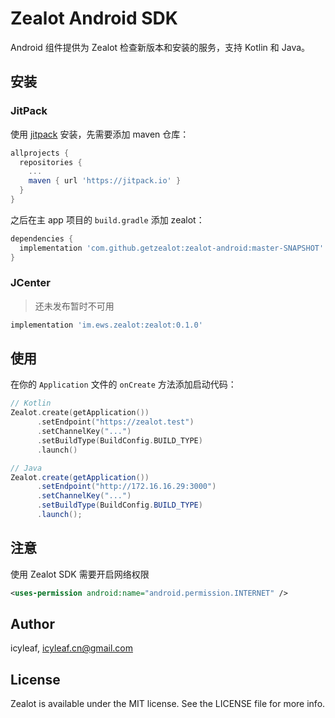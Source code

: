 # Zealot Android SDK

Android 组件提供为 Zealot 检查新版本和安装的服务，支持 Kotlin 和 Java。

## 安装

### JitPack

使用 [jitpack](https://jitpack.io) 安装，先需要添加 maven 仓库：

```groovy
allprojects {
  repositories {
    ...
    maven { url 'https://jitpack.io' }
  }
}
```

之后在主 app 项目的 `build.gradle` 添加 zealot：

```groovy
dependencies {
  implementation 'com.github.getzealot:zealot-android:master-SNAPSHOT'
}
```

### JCenter

> 还未发布暂时不可用

```groovy
implementation 'im.ews.zealot:zealot:0.1.0'
```

## 使用

在你的 `Application` 文件的 `onCreate` 方法添加启动代码：

```kotlin
// Kotlin
Zealot.create(getApplication())
      .setEndpoint("https://zealot.test")
      .setChannelKey("...")
      .setBuildType(BuildConfig.BUILD_TYPE)
      .launch()
```

```java
// Java
Zealot.create(getApplication())
      .setEndpoint("http://172.16.16.29:3000")
      .setChannelKey("...")
      .setBuildType(BuildConfig.BUILD_TYPE)
      .launch();
```

## 注意

使用 Zealot SDK 需要开启网络权限

```xml
<uses-permission android:name="android.permission.INTERNET" />
```

## Author

icyleaf, icyleaf.cn@gmail.com

## License

Zealot is available under the MIT license. See the LICENSE file for more info.
